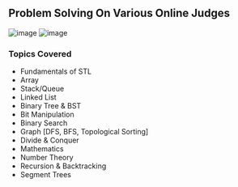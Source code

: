 ## Problem Solving On Various Online Judges


![image](https://user-images.githubusercontent.com/64374947/126062013-63735ab3-f71a-4dbb-af2b-433e5b4a2aed.png)
![image](https://user-images.githubusercontent.com/64374947/126062053-3ab2a2aa-34f3-445c-90ab-c066a3309380.png)


### Topics Covered
- Fundamentals of STL
- Array
- Stack/Queue
- Linked List
- Binary Tree & BST
- Bit Manipulation
- Binary Search
- Graph [DFS, BFS, Topological Sorting]
- Divide & Conquer
- Mathematics
- Number Theory
- Recursion & Backtracking
- Segment Trees
